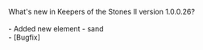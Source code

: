 What's new in Keepers of the Stones II version 1.0.0.26?<br />
<br />- Added new element - sand
<br />- [Bugfix] 